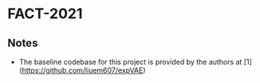 # FACT-2021

## Notes
* The baseline codebase for this project is provided by the authors at [1] (https://github.com/liuem607/expVAE)
